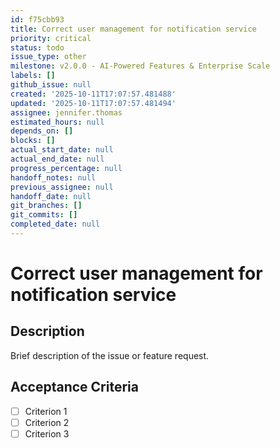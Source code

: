 ```yaml
---
id: f75cbb93
title: Correct user management for notification service
priority: critical
status: todo
issue_type: other
milestone: v2.0.0 - AI-Powered Features & Enterprise Scale
labels: []
github_issue: null
created: '2025-10-11T17:07:57.481488'
updated: '2025-10-11T17:07:57.481494'
assignee: jennifer.thomas
estimated_hours: null
depends_on: []
blocks: []
actual_start_date: null
actual_end_date: null
progress_percentage: null
handoff_notes: null
previous_assignee: null
handoff_date: null
git_branches: []
git_commits: []
completed_date: null
---
```


# Correct user management for notification service

## Description

Brief description of the issue or feature request.

## Acceptance Criteria

- [ ] Criterion 1
- [ ] Criterion 2
- [ ] Criterion 3